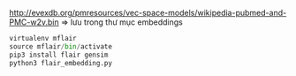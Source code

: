 http://evexdb.org/pmresources/vec-space-models/wikipedia-pubmed-and-PMC-w2v.bin => lưu trong thư mục embeddings
```python
virtualenv mflair
source mflair/bin/activate
pip3 install flair gensim
python3 flair_embedding.py
```

